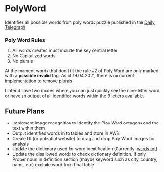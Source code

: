 # PolyWord
Identifies all possible words from poly words puzzle published in the 
[Daily Telegraph](https://puzzles.telegraph.co.uk/)

### Poly Word Rules
  1. All words created must include the key central letter
  2. No Capitalized words
  3. No plurals

At the moment words that don't fit the rule #2 of Poly Word are only marked with a 
**possible invalid** tag. As of 19.04.2021, there is no current implementation to remove plurals 

I intend have two modes where you can just quickly see the nine-letter word or
have an output of all identified words within the 9 letters available.

## Future Plans
  * Implement image recognition to identify the Ploy Word octagons and the text within them
  * Output identified words in to tables and store in AWS
  * Create UI (or potential website) to drag and drop Poly Word images for analysis
  * Update the dictionary used for word identification (Currently: [words.txt](words.txt))
  * Update the disallowed words to check dictionary definition. If only Proper 
    noun in definition section (maybe keyword such as city, country, name, etc)
    exclude word from final table
